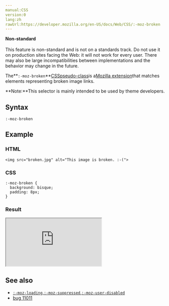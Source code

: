 ```yaml
---
manual:CSS
version:0
lang:zh
rawUrl:https://developer.mozilla.org/en-US/docs/Web/CSS/:-moz-broken
---
```






**Non-standard**<br></br>This feature is non-standard and is not on a standards track. Do not use it on production sites facing the Web: it will not work for every user. There may also be large incompatibilities between implementations and the behavior may change in the future.





The**`:-moz-broken`**[CSS](%427 "")[pseudo-class](%29702 "")is a[Mozilla extension](%28318 "")that matches elements representing broken image links.



**Note:**This selector is mainly intended to be used by theme developers.



## Syntax<a name="Syntax"></a>

```
:-moz-broken
```

## Example<a name="Example"></a>

### HTML<a name="HTML"></a>

```
<img src="broken.jpg" alt="This image is broken. :-(">
```

### CSS<a name="CSS"></a>

```
:-moz-broken {
  background: bisque;
  padding: 8px;
}
```

### Result<a name="Result"></a>


<iframe src='https://mdn.mozillademos.org/en-US/docs/Web/CSS/:-moz-broken$samples/Example?revision=1303931' width='null' height='null'></iframe>



## See also<a name="See_also"></a>

* [`:-moz-loading`](%33054 "The :-moz-loading CSS pseudo-class is a Mozilla extension that matches elements that can't be displayed because they have not started loading, such as images that haven't started to arrive yet. Note that images that are in the process of loading are not matched by this pseudo-class."),[`:-moz-suppressed`](%33079 "The :-moz-suppressed CSS pseudo-class is a Mozilla extension that matches elements representing images that were suppressed because loading images from the specified site has been blocked."),[`:-moz-user-disabled`](%33104 "The :-moz-user-disabled CSS pseudo-class is a Mozilla extension that matches elements representing images that were not loaded because images have been entirely disabled by the user's preferences.")
* [bug 11011](%33127 "FIXED: Need pseudo-classes for when alt text is shown (:-moz-alt-text, :-moz-placeholder, :-moz-broken)")



